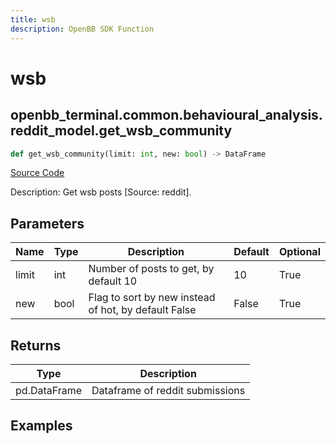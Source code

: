 ```yaml
---
title: wsb
description: OpenBB SDK Function
---
```


# wsb

## openbb_terminal.common.behavioural_analysis.reddit_model.get_wsb_community

```python title='openbb_terminal/common/behavioural_analysis/reddit_model.py'
def get_wsb_community(limit: int, new: bool) -> DataFrame
```
[Source Code](https://github.com/OpenBB-finance/OpenBBTerminal/tree/main/openbb_terminal/common/behavioural_analysis/reddit_model.py#L602)

Description: Get wsb posts [Source: reddit].

## Parameters

| Name | Type | Description | Default | Optional |
| ---- | ---- | ----------- | ------- | -------- |
| limit | int | Number of posts to get, by default 10 | 10 | True |
| new | bool | Flag to sort by new instead of hot, by default False | False | True |

## Returns

| Type | Description |
| ---- | ----------- |
| pd.DataFrame | Dataframe of reddit submissions |

## Examples

